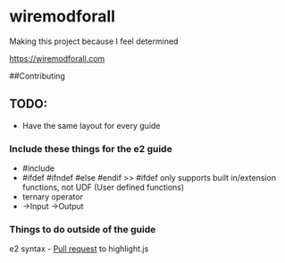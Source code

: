 # wiremodforall

Making this project because I feel determined

https://wiremodforall.com

##Contributing



## TODO:

* Have the same layout for every guide

### Include these things for the e2 guide

* #include
* #ifdef #ifndef #else #endif >> #ifdef only supports built in/extension functions, not UDF (User defined functions)
* ternary operator
* ->Input ->Output

### Things to do outside of the guide

e2 syntax - [Pull request](https://github.com/isagalaev/highlight.js/pull/1558) to highlight.js
